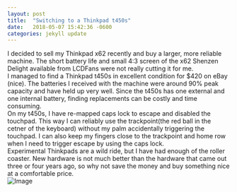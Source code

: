 ```yaml
---
layout: post
title:  "Switching to a Thinkpad t450s"
date:   2018-05-07 15:42:36 -0600
categories: jekyll update
---
```


I decided to sell my Thinkpad x62 recently and buy a larger, more reliable machine.
The short battery life and small 4:3 screen of the x62 Shenzen Delight available from LCDFans
were not really cutting it for me.
<br>
I managed to find a Thinkpad t450s in excellent condition for $420 on eBay (nice).  The batteries
I received with the machine were around 90% peak capacity and have held up very well.  Since the t450s has one external and one internal
battery, finding replacements can be costly and time consuming.
<br>
On my t450s, I have re-mapped caps lock to escape and disabled the touchpad.  This way I can reliably use the trackpoint(the red ball in the
cetner of the keyboard) without my palm accidentally triggering the touchpad.
I can also keep my fingers close to the trackpoint and home row when I need to trigger escape by using the caps lock.
<br>
Experimental Thinkpads are a wild ride, but I have had enough of the roller coaster.  New hardware is not much better than the hardware that
came out three or four years ago, so why not save the money and buy something nice at a comfortable price.
<br>
![Image](https://i.imgur.com/Qhggq3P.jpg)


